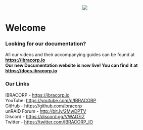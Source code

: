 <p align="center">
  <img src="https://i.imgur.com/y3FIX3d.png">
</p>

# Welcome

### Looking for our documentation? 
All our videos and their accompanying guides can be found at **https://ibracorp.io** \
**Our new Documentation website is now live! You can find it at https://docs.ibracorp.io**


### Our Links
IBRACORP - https://ibracorp.io <br>
YouTube: https://youtube.com/c/IBRACORP <br> 
GitHub - https://github.com/ibracorp <br>
unRAID Forum - http://bit.ly/2MwDPTV <br>
Discord - https://discord.gg/VWAG7rZ <br>
Twitter - https://twitter.com/IBRACORP_IO <br>
